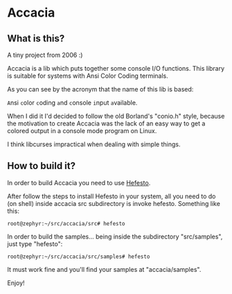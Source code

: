 # Accacia

## What is this?

A tiny project from 2006 :)

Accacia is a lib which puts together some console I/O functions. This library
is suitable for systems with Ansi Color Coding terminals.

As you can see by the acronym that the name of this lib is based:

``A``nsi ``c``olor ``c``oding ``a``nd ``c``onsole ``i``nput ``a``vailable.

When I did it I'd decided to follow the old Borland's "conio.h" style, because
the motivation to create Accacia was the lack of an easy way to get a colored
output in a console mode program on Linux.

I think libcurses impractical when dealing with simple things.

## How to build it?

In order to build Accacia you need to use [Hefesto](http://github.com/rafael-santiago/hefesto.git).

After follow the steps to install Hefesto in your system, all you need to do
(on shell) inside accacia src subdirectory is invoke hefesto. Something like this:

```
root@zephyr:~/src/accacia/src# hefesto
```

In order to build the samples... being inside the subdirectory "src/samples", just type "hefesto":

```
root@zephyr:~/src/accacia/src/samples# hefesto
```

It must work fine and you'll find your samples at "accacia/samples".

Enjoy!
